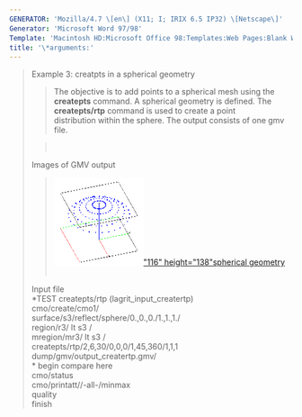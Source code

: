 ```yaml
---
GENERATOR: 'Mozilla/4.7 \[en\] (X11; I; IRIX 6.5 IP32) \[Netscape\]'
Generator: 'Microsoft Word 97/98'
Template: 'Macintosh HD:Microsoft Office 98:Templates:Web Pages:Blank Web Page'
title: '\*arguments:'
---
```


> Example 3: creatpts in a spherical geometry
>
> > The objective is to add points to a spherical mesh using the
> > **createpts** command.
> > A spherical geometry is defined. The **createpts/rtp** command is
> > used to create a point\
> > distribution within the sphere. The output consists of one gmv file.
>
> >  
>
> Images of GMV output
>
> > [![](image/image3tn.gif)"116"
> > height="138"](./image/image3.gif)[spherical
> > geometry](image/image3.gif)\
> >  
>
> Input file\
> \*TEST createpts/rtp (lagrit\_input\_creatertp)\
> cmo/create/cmo1/\
> surface/s3/reflect/sphere/0.,0.,0./1.,1.,1./\
> region/r3/ lt s3 /\
> mregion/mr3/ lt s3 /\
> createpts/rtp/2,6,30/0,0,0/1,45,360/1,1,1\
> dump/gmv/output\_creatertp.gmv/\
> \* begin compare here\
> cmo/status\
> cmo/printatt//-all-/minmax\
> quality\
> finish
